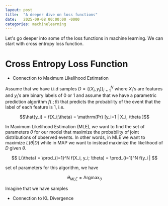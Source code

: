 ```yaml
---
layout: post
title:  "A deeper dive on loss functions"
date:   2025-09-08 00:00:00 -0000
categories: machinelearning
---
```


Let's go deeper into some of the loss functions in machine learning. We can start with cross entropy loss function. 

# Cross Entropy Loss Function

- Connection to Maximum Likelihood Estimation

Assume that we have i.i.d samples $D = \{(X_i, y_i)\}_{i=1}^N$ where $X_i$'s are features and $y_i$'s are binary labels of 0 or 1 and assume that we have a parametric prediction algorithm $f(.;\theta)$ that predicts the probability of the event that the label of each feature is 1, i.e. 

$$\hat{y_i} = f(X_i;\theta) = \mathrm{Pr} [y_i=1 | X_i, \theta ]$$

 In Maximum Likelihood Estimation (MLE), we want to find the set of parameters $\theta$ for our model that maximize the probability of joint distributions of observed events. In other words, in MLE we want to maximize $L(\theta | D)$ while in MAP we want to instead maximize the likelihood of $D$ given $\theta$. 

$$
L(\theta) = \prod_{i=1}^N f(X_i, y_i; \theta) = \prod_{i=1}^N f(y_i | 
$$ 

set of parameters for this algorithm, we have

$$
\theta_{MLE} = \mathrm{Argmax}_{\theta} 
$$

Imagine that we have samples

- Connection to KL Divergence
